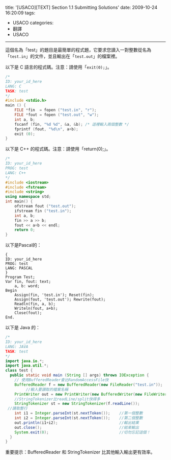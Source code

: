 title: '[USACO][TEXT] Section 1.1 Submitting Solutions'
date: 2009-10-24 16:20:09
tags:
- USACO
categories:
- 翻譯
- USACO
---

這個名為「test」的題目是最簡單的程式題，它要求您讀入一對整數從名為「`test.in`」的文件，並且輸出在「`test.out`」的檔案裡。

以下是 C 語言的程式碼。注意：請使用「`exit(0);`」。

<!-- more -->

``` c
/*
ID: your_id_here
LANG: C
TASK: test
*/
#include <stdio.h>
main () {
    FILE *fin  = fopen ("test.in", "r");
    FILE *fout = fopen ("test.out", "w");
    int a, b;
    fscanf (fin, "%d %d", &a, &b); /* 這裡輸入兩個整數 */
    fprintf (fout, "%d\n", a+b);
    exit (0);
}
```

以下是 C++ 的程式碼。注意：請使用「return(0);」。

``` cpp
/*
ID: your_id_here
PROG: test
LANG: C++
*/
#include <iostream>
#include <fstream>
#include <string>
using namespace std;
int main() {
    ofstream fout ("test.out");
    ifstream fin ("test.in");
    int a, b;
    fin >> a >> b;
    fout << a+b << endl;
    return 0;
}
```

以下是Pascal的：

``` delphi
{
ID: your_id_here
PROG: test
LANG: PASCAL
}
Program Test;
Var fin, fout: text;
    a, b: word;
Begin
    Assign(fin, 'test.in'); Reset(fin);
    Assign(fout, 'test.out'); Rewrite(fout);
    Readln(fin, a, b);
    Writeln(fout, a+b);
    Close(fout);
End.
```

以下是 Java 的：

``` java
/*
ID: your_id_here
LANG: JAVA
TASK: test
*/
import java.io.*;
import java.util.*;
class test {
  public static void main (String [] args) throws IOException {
    // 使用BufferedReader會比RandomAccessFile快
    BufferedReader f = new BufferedReader(new FileReader("test.in"));
         //輸入要讀取的檔案名稱
    PrintWriter out = new PrintWriter(new BufferedWriter(new FileWriter("test.out")));
    //StringTokenizer比readLine/split快得多
    StringTokenizer st = new StringTokenizer(f.readLine());
 //讀取整行
    int i1 = Integer.parseInt(st.nextToken());    //第一個整數
    int i2 = Integer.parseInt(st.nextToken());    //第二個整數
    out.println(i1+i2);                           //輸出結果
    out.close();                                  //結束輸出
    System.exit(0);                               //切勿忘記這個！
  }
}
```

重要提示：BufferedReader 和 StringTokenizer 比其他輸入輸出更有效率。